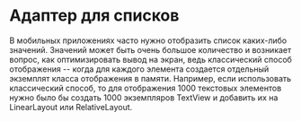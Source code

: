 # Адаптер для списков
В мобильных приложениях часто нужно отобразить список каких-либо значений. 
Значений может быть очень большое количество и возникает вопрос, как оптимизировать вывод на экран, ведь классический способ отображения -- 
когда для каждого элемента создается отдельный экземплят класса отображения в памяти. 
Например, если использовать классический способ, то для отображения 1000 текстовых элементов нужно было бы создать 
1000 экземпляров TextView и добавить их на LinearLayout или RelativeLayout.
